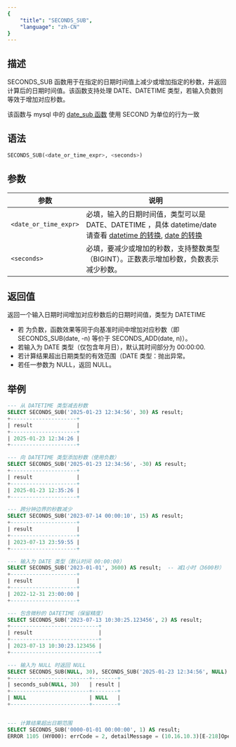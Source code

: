```yaml
---
{
    "title": "SECONDS_SUB",
    "language": "zh-CN"
}
---
```


## 描述
SECONDS_SUB 函数用于在指定的日期时间值上减少或增加指定的秒数，并返回计算后的日期时间值。该函数支持处理 DATE、DATETIME 类型，若输入负数则等效于增加对应秒数。

该函数与 mysql 中的 [date_sub 函数](https://dev.mysql.com/doc/refman/8.4/en/date-and-time-functions.html#function_date-sub) 使用 SECOND 为单位的行为一致

## 语法

```sql
SECONDS_SUB(<date_or_time_expr>, <seconds>)
```
## 参数

| 参数           | 说明                                          |
|--------------|---------------------------------------------|
| `<date_or_time_expr>` | 必填，输入的日期时间值，类型可以是 DATE、DATETIME ，具体 datetime/date 请查看 [datetime 的转换](../../../../../current/sql-manual/basic-element/sql-data-types/conversion/datetime-conversion), [date 的转换](../../../../../current/sql-manual/basic-element/sql-data-types/conversion/date-conversion)        |
| `<seconds>`  | 必填，要减少或增加的秒数，支持整数类型（BIGINT）。正数表示增加秒数，负数表示减少秒数。 |

## 返回值

返回一个输入日期时间增加对应秒数后的日期时间值，类型为 DATETIME
- 若 <seconds> 为负数，函数效果等同于向基准时间中增加对应秒数（即 SECONDS_SUB(date, -n) 等价于 SECONDS_ADD(date, n)）。
- 若输入为 DATE 类型（仅包含年月日），默认其时间部分为 00:00:00.
- 若计算结果超出日期类型的有效范围（DATE 类型：抛出异常。
- 若任一参数为 NULL，返回 NULL。



## 举例
```sql
--- 从 DATETIME 类型减去秒数
SELECT SECONDS_SUB('2025-01-23 12:34:56', 30) AS result;
+---------------------+
| result              |
+---------------------+
| 2025-01-23 12:34:26 |
+---------------------+

--- 向 DATETIME 类型添加秒数（使用负数）
SELECT SECONDS_SUB('2025-01-23 12:34:56', -30) AS result;
+---------------------+
| result              |
+---------------------+
| 2025-01-23 12:35:26 |
+---------------------+

--- 跨分钟边界的秒数减少
SELECT SECONDS_SUB('2023-07-14 00:00:10', 15) AS result;
+---------------------+
| result              |
+---------------------+
| 2023-07-13 23:59:55 |
+---------------------+

--- 输入为 DATE 类型（默认时间 00:00:00）
SELECT SECONDS_SUB('2023-01-01', 3600) AS result;  -- 减1小时（3600秒）
+---------------------+
| result              |
+---------------------+
| 2022-12-31 23:00:00 |
+---------------------+

--- 包含微秒的 DATETIME（保留精度）
SELECT SECONDS_SUB('2023-07-13 10:30:25.123456', 2) AS result;
+----------------------------+
| result                     |
+----------------------------+
| 2023-07-13 10:30:23.123456 |
+----------------------------+

--- 输入为 NULL 时返回 NULL
SELECT SECONDS_SUB(NULL, 30), SECONDS_SUB('2025-01-23 12:34:56', NULL) AS result;
+-------------------------+--------+
| seconds_sub(NULL, 30)   | result |
+-------------------------+--------+
| NULL                    | NULL   |
+-------------------------+--------+


--- 计算结果超出日期范围
SELECT SECONDS_SUB('0000-01-01 00:00:00', 1) AS result;
ERROR 1105 (HY000): errCode = 2, detailMessage = (10.16.10.3)[E-218]Operation seconds_sub of 0000-01-01 00:00:00, 1 out of range
```